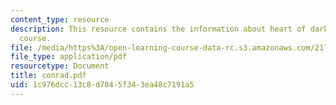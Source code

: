 ```yaml
---
content_type: resource
description: This resource contains the information about heart of darkness in this
  course.
file: /media/https%3A/open-learning-course-data-rc.s3.amazonaws.com/21l-012-forms-of-western-narrative-fall-2007/1c976dcc13c8d7845f343ea48c7191a5_conrad.pdf
file_type: application/pdf
resourcetype: Document
title: conrad.pdf
uid: 1c976dcc-13c8-d784-5f34-3ea48c7191a5
---
```

